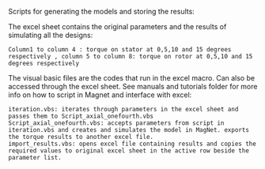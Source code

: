 Scripts for generating the models and storing the results:


  The excel sheet contains the original parameters and the results of simulating all the designs:
  
    Column1 to column 4 : torque on stator at 0,5,10 and 15 degrees respectively , column 5 to column 8: torque on rotor at 0,5,10 and 15 degrees respectively
    
    
  The visual basic files are the codes that run in the excel macro. Can also be accessed through the excel sheet. See manuals and tutorials folder for more info on how to script in Magnet and interface with excel:
  
    iteration.vbs: iterates through parameters in the excel sheet and passes them to Script_axial_onefourth.vbs 
    Script_axial_onefourth.vbs: accepts parameters from script in iteration.vbs and creates and simulates the model in MagNet. exports the torque results to another excel file.
    import_results.vbs: opens excel file containing results and copies the required values to original excel sheet in the active row beside the parameter list.
